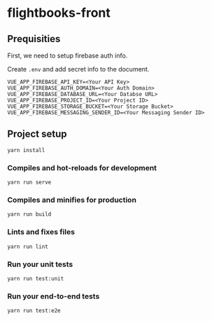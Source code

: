 # flightbooks-front

## Prequisities
First, we need to setup firebase auth info.

Create `.env` and add secret info to the document.

```.env
VUE_APP_FIREBASE_API_KEY=<Your API Key>
VUE_APP_FIREBASE_AUTH_DOMAIN=<Your Auth Domain>
VUE_APP_FIREBASE_DATABASE_URL=<Your Databse URL>
VUE_APP_FIREBASE_PROJECT_ID=<Your Project ID>
VUE_APP_FIREBASE_STORAGE_BUCKET=<Your Storage Bucket>
VUE_APP_FIREBASE_MESSAGING_SENDER_ID=<Your Messaging Sender ID>
```

## Project setup
```
yarn install
```

### Compiles and hot-reloads for development
```
yarn run serve
```

### Compiles and minifies for production
```
yarn run build
```

### Lints and fixes files
```
yarn run lint
```

### Run your unit tests
```
yarn run test:unit
```

### Run your end-to-end tests
```
yarn run test:e2e
```
